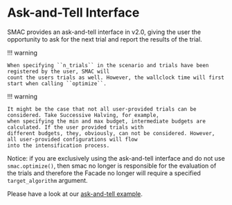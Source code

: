 # Ask-and-Tell Interface

SMAC provides an ask-and-tell interface in v2.0, giving the user the opportunity to ask for the next trial 
and report the results of the trial. 

!!! warning

    When specifying ``n_trials`` in the scenario and trials have been registered by the user, SMAC will 
    count the users trials as well. However, the wallclock time will first start when calling ``optimize``.

!!! warning

    It might be the case that not all user-provided trials can be considered. Take Successive Halving, for example, 
    when specifying the min and max budget, intermediate budgets are calculated. If the user provided trials with
    different budgets, they, obviously, can not be considered. However, all user-provided configurations will flow 
    into the intensification process.

Notice: if you are exclusively using the ask-and-tell interface and do not use `smac.optimize()`, then smac no longer
is responsible for the evaluation of the trials and therefore the Facade no longer will require a specified `target_algorithm` argument.

Please have a look at our [ask-and-tell example](../examples/1%20Basics/3_ask_and_tell.md).
